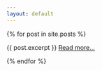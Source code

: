 ```yaml
---
layout: default
---
```



  {% for post in site.posts %}
    <p>
      {{ post.excerpt }}
      <a href="{{ post.url }}">Read more...</a>
    </p>
  {% endfor %}

